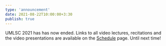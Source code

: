 ```yaml
---
type: 'announcement'
date: 2021-08-22T10:00:00+3:30
publish: true
---
```

UMLSC 2021 has has now ended. Links to all video lectures, recitations and the video presentations are available on the [Schedule](https://djunicode.github.io/umlsc-2021/schedule/) page. Until next time!